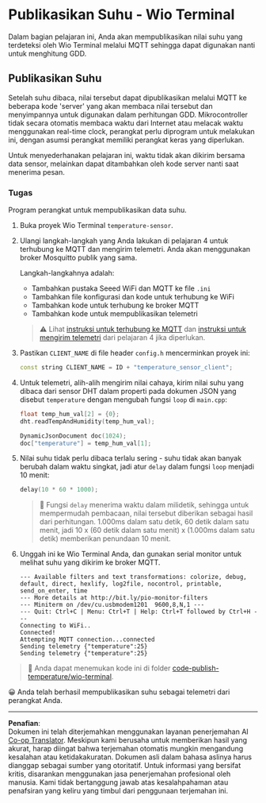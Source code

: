 <!--
CO_OP_TRANSLATOR_METADATA:
{
  "original_hash": "df28cd649cd892bcce034e064913b2f3",
  "translation_date": "2025-08-28T01:44:52+00:00",
  "source_file": "2-farm/lessons/1-predict-plant-growth/wio-terminal-temp-publish.md",
  "language_code": "id"
}
-->
# Publikasikan Suhu - Wio Terminal

Dalam bagian pelajaran ini, Anda akan mempublikasikan nilai suhu yang terdeteksi oleh Wio Terminal melalui MQTT sehingga dapat digunakan nanti untuk menghitung GDD.

## Publikasikan Suhu

Setelah suhu dibaca, nilai tersebut dapat dipublikasikan melalui MQTT ke beberapa kode 'server' yang akan membaca nilai tersebut dan menyimpannya untuk digunakan dalam perhitungan GDD. Mikrocontroller tidak secara otomatis membaca waktu dari Internet atau melacak waktu menggunakan real-time clock, perangkat perlu diprogram untuk melakukan ini, dengan asumsi perangkat memiliki perangkat keras yang diperlukan.

Untuk menyederhanakan pelajaran ini, waktu tidak akan dikirim bersama data sensor, melainkan dapat ditambahkan oleh kode server nanti saat menerima pesan.

### Tugas

Program perangkat untuk mempublikasikan data suhu.

1. Buka proyek Wio Terminal `temperature-sensor`.

1. Ulangi langkah-langkah yang Anda lakukan di pelajaran 4 untuk terhubung ke MQTT dan mengirim telemetri. Anda akan menggunakan broker Mosquitto publik yang sama.

    Langkah-langkahnya adalah:

    - Tambahkan pustaka Seeed WiFi dan MQTT ke file `.ini`
    - Tambahkan file konfigurasi dan kode untuk terhubung ke WiFi
    - Tambahkan kode untuk terhubung ke broker MQTT
    - Tambahkan kode untuk mempublikasikan telemetri

    > ⚠️ Lihat [instruksi untuk terhubung ke MQTT](../../../1-getting-started/lessons/4-connect-internet/wio-terminal-mqtt.md) dan [instruksi untuk mengirim telemetri](../../../1-getting-started/lessons/4-connect-internet/wio-terminal-telemetry.md) dari pelajaran 4 jika diperlukan.

1. Pastikan `CLIENT_NAME` di file header `config.h` mencerminkan proyek ini:

    ```cpp
    const string CLIENT_NAME = ID + "temperature_sensor_client";
    ```

1. Untuk telemetri, alih-alih mengirim nilai cahaya, kirim nilai suhu yang dibaca dari sensor DHT dalam properti pada dokumen JSON yang disebut `temperature` dengan mengubah fungsi `loop` di `main.cpp`:

    ```cpp
    float temp_hum_val[2] = {0};
    dht.readTempAndHumidity(temp_hum_val);

    DynamicJsonDocument doc(1024);
    doc["temperature"] = temp_hum_val[1];
    ```

1. Nilai suhu tidak perlu dibaca terlalu sering - suhu tidak akan banyak berubah dalam waktu singkat, jadi atur `delay` dalam fungsi `loop` menjadi 10 menit:

    ```cpp
    delay(10 * 60 * 1000);
    ```

    > 💁 Fungsi `delay` menerima waktu dalam milidetik, sehingga untuk mempermudah pembacaan, nilai tersebut diberikan sebagai hasil dari perhitungan. 1.000ms dalam satu detik, 60 detik dalam satu menit, jadi 10 x (60 detik dalam satu menit) x (1.000ms dalam satu detik) memberikan penundaan 10 menit.

1. Unggah ini ke Wio Terminal Anda, dan gunakan serial monitor untuk melihat suhu yang dikirim ke broker MQTT.

    ```output
    --- Available filters and text transformations: colorize, debug, default, direct, hexlify, log2file, nocontrol, printable, send_on_enter, time
    --- More details at http://bit.ly/pio-monitor-filters
    --- Miniterm on /dev/cu.usbmodem1201  9600,8,N,1 ---
    --- Quit: Ctrl+C | Menu: Ctrl+T | Help: Ctrl+T followed by Ctrl+H ---
    Connecting to WiFi..
    Connected!
    Attempting MQTT connection...connected
    Sending telemetry {"temperature":25}
    Sending telemetry {"temperature":25}
    ```

> 💁 Anda dapat menemukan kode ini di folder [code-publish-temperature/wio-terminal](../../../../../2-farm/lessons/1-predict-plant-growth/code-publish-temperature/wio-terminal).

😀 Anda telah berhasil mempublikasikan suhu sebagai telemetri dari perangkat Anda.

---

**Penafian**:  
Dokumen ini telah diterjemahkan menggunakan layanan penerjemahan AI [Co-op Translator](https://github.com/Azure/co-op-translator). Meskipun kami berusaha untuk memberikan hasil yang akurat, harap diingat bahwa terjemahan otomatis mungkin mengandung kesalahan atau ketidakakuratan. Dokumen asli dalam bahasa aslinya harus dianggap sebagai sumber yang otoritatif. Untuk informasi yang bersifat kritis, disarankan menggunakan jasa penerjemahan profesional oleh manusia. Kami tidak bertanggung jawab atas kesalahpahaman atau penafsiran yang keliru yang timbul dari penggunaan terjemahan ini.